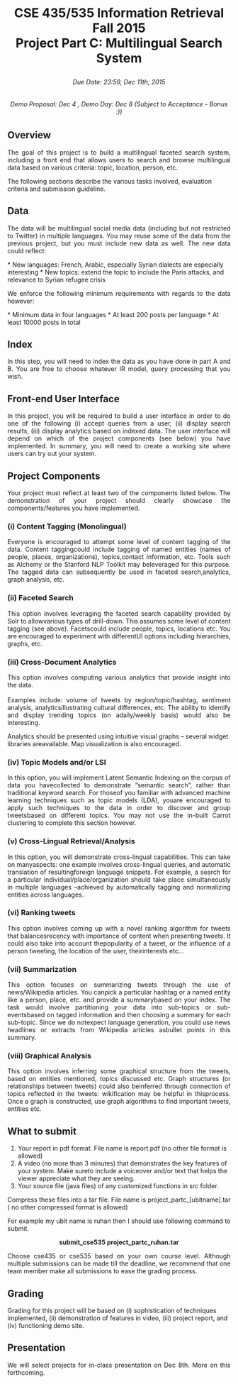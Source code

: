 # <p align="center">CSE 435/535 Information Retrieval<br/>Fall 2015<br/>Project Part C: Multilingual Search System</p>
###### <p align="center">Due Date: 23:59, Dec 11th, 2015</p>
###### <p align="center">Demo Proposal: Dec 4 , Demo Day: Dec 8 (Subject to Acceptance - Bonus :))</p>

## Overview
<p align="justify">The goal of this project is to build a multilingual faceted search system, including a front end that allows users to search and browse multilingual data based on various criteria:  topic, location, person, etc.</p>

The following sections describe the various tasks involved, evaluation criteria and submission guideline.

## Data
<p align="justify">The data will be multilingual social media data (including but not restricted to Twitter) in multiple languages.  You may reuse some of the data from the previous project, but you must include new data as well.  The new data could reflect:</p>
*  New languages:  French, Arabic, especially Syrian dialects are especially interesting
*  New topics:  extend the topic to include the Paris attacks, and relevance to Syrian refugee crisis

<p align="justify">We enforce the following minimum requirements with regards to the data however:</p>
*  Minimum data in four languages
*  At least 200 posts per language
*  At least 10000 posts in total

## Index
<p align="justify">In this step, you will need to index the data as you have done in part A and B.   You are free to choose whatever IR model, query processing that you wish.</p>

## Front-end User Interface
<p align="justify">In this project, you will be required to build a user interface in order to do one of the following (i) accept queries from a user, (ii) display search results, (iii) display analytics based on indexed data.  The user interface will depend on which of the project components (see below) you have implemented.  In summary, you will need to create a working site where users can try out your system.</p>

## Project Components
<p align="justify">Your project must reflect at least two of the components listed below.  The demonstration of your project should clearly showcase the components/features you have implemented.</p>

### (i)  Content Tagging (Monolingual)
<p align="justify">Everyone is encouraged to attempt some level of content tagging of the data.  Content taggingcould include tagging of named entities (names of people, places, organizations), topics,contact information, etc.  Tools such as Alchemy or the Stanford NLP Toolkit may beleveraged for this purpose.  The tagged data can subsequently be used in faceted search,analytics, graph analysis, etc.</p>

### (ii)  Faceted Search
<p align="justify">This option involves leveraging the faceted search capability provided by Solr to allowvarious types of drill-down.  This assumes some level of content tagging (see above).  Facetscould include people, topics, locations etc. You are encouraged to experiment with differentUI options including hierarchies, graphs, etc.</p>

### (iii)  Cross-Document Analytics
<p align="justify">This option involves computing various analytics that provide insight into the data.<br/><br/>
Examples include:  volume of tweets by region/topic/hashtag, sentiment analysis, analyticsillustrating cultural differences, etc.   The ability to identify and display trending topics (on adaily/weekly basis) would also be interesting.

Analytics should be presented using intuitive visual graphs – several widget libraries areavailable.  Map visualization is also encouraged.</p>

### (iv)  Topic Models and/or LSI
<p align="justify">In this option, you will implement Latent Semantic Indexing on the corpus of data you havecollected to demonstrate “semantic search”, rather than traditional keyword search.  For thoseof you familiar with advanced machine learning techniques such as topic models (LDA), youare encouraged to apply such techniques to the data in order to discover and group tweetsbased on different topics. You may not use the in-built Carrot clustering to complete this section however.</p>

### (v)  Cross-Lingual Retrieval/Analysis
<p align="justify">In this option, you will demonstrate cross-lingual capabilities.  This can take on manyaspects:  one example involves cross-lingual queries, and automatic translation of resultingforeign language snippets.  For example, a search for a particular individual/place/organization should take place simultaneously in multiple languages –achieved by automatically tagging and normalizing entities across languages.</p>

### (vi)  Ranking tweets
<p align="justify">This option involves coming up with a novel ranking algorithm for tweets that balancesrecency with importance of content when presenting tweets.  It could also take into account thepopularity of a tweet, or the influence of a person tweeting, the location of the user, theirinterests etc...</p>

### (vii) Summarization
<p align="justify">This option focuses on summarizing tweets through the use of news/Wikipedia articles. You canpick a particular hashtag or a named entity like a person, place, etc. and provide a summarybased on your index. The task would involve partitioning your data into sub-topics or sub-eventsbased on tagged information and then choosing a summary for each sub-topic. Since we do notexpect language generation, you could use news headlines or extracts from Wikipedia articles asbullet points in this summary.</p>

### (viii)  Graphical Analysis
<p align="justify">This option involves inferring some graphical structure from the tweets, based on entities mentioned, topics discussed etc.  Graph structures (or relationships between tweets) could also beinferred through connection of topics reflected in the tweets:  wikification may be helpful in thisprocess.  Once a graph is constructed, use graph algorithms to find important tweets, entities etc.</p>

## What to submit
1.  Your report in pdf format. File name is report.pdf (no other file format is allowed)
2.  A video (no more than 3 minutes) that demonstrates the key features of your system.  Make sureto include a voiceover and/or text that helps the viewer appreciate what they are seeing.
3.  Your source file (java files) of any customized functions in src folder.

<p align="justify">Compress these files into a tar file. File name is project_partc_[ubitname].tar ( no other compressed format is allowed)</p>

<p align="justify">For example my ubit name is ruhan then I should use following command to submit.</p>

<p align="center"><b>submit_cse535 project_partc_ruhan.tar</b></p>

<p align="justify">Choose cse435 or cse535 based on your own course level. Although multiple submissions can be made till the deadline, we recommend that one team member make all submissions to ease the grading process.</p>

## Grading
Grading for this project will be based on (i) sophistication of techniques implemented, (ii) demonstration of features in video, (iii) project report,  and (iv) functioning demo site.</p>

## Presentation
<p align="justify">We will select projects for in-class presentation on Dec 8th.  More on this forthcoming.</p>


